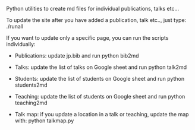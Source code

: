 Python utilities to create md files for individual publications, talks etc...

To update the site after you have added a publication, talk etc.., just type:
./runall

If you want to update only a specific page, you can run the scripts individually:
- Publications: update jp.bib and run
python bib2md

- Talks: update the list of talks on Google sheet and run
python talk2md

- Students: update the list of students on Google sheet and run
python students2md

- Teaching: update the list of students on Google sheet and run
python teaching2md

- Talk map: if you update a location in a talk or teaching, update the map with:
python talkmap.py
